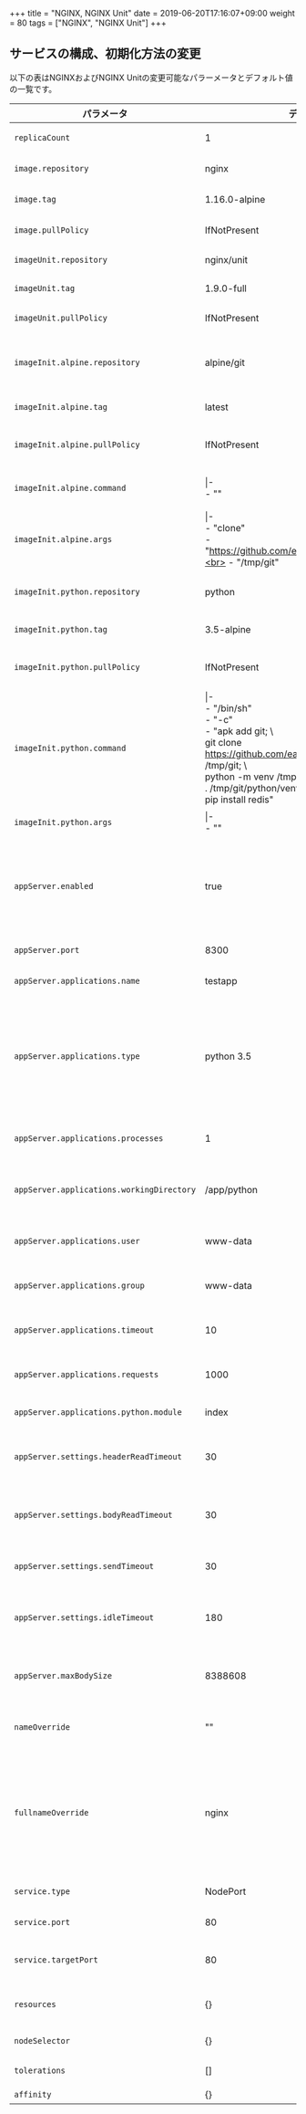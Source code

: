 +++
title = "NGINX, NGINX Unit"
date =  2019-06-20T17:16:07+09:00
weight = 80
tags = ["NGINX", "NGINX Unit"]
+++

## サービスの構成、初期化方法の変更
以下の表はNGINXおよびNGINX Unitの変更可能なパラーメータとデフォルト値の一覧です。
<div style="font-size:small">

|パラメータ|デフォルト|説明 |
|---|---|---|
|`replicaCount`|1|レプリカセットの数|
|`image.repository`| nginx |NGINXのイメージ名|
|`image.tag`| 1.16.0-alpine|NGINXイメージのタグ名|
|`image.pullPolicy`| IfNotPresent|イメージのプルポリシー|
|`imageUnit.repository`|nginx/unit|NGINX Unitのイメージ名|
|`imageUnit.tag`|1.9.0-full|NGINX Unitのタグ名|
|`imageUnit.pullPolicy`|IfNotPresent|イメージのプルポリシー|
|`imageInit.alpine.repository`|alpine/git|初期化コンテナ(git clone)用のイメージ名|
|`imageInit.alpine.tag`|latest|初期化イメージのタグ名|
|`imageInit.alpine.pullPolicy`|IfNotPresent|初期化イメージのプルポリシー|
|`imageInit.alpine.command`|\|-<br>      - &quot;&quot;|初期化コンテナのEntryPoint|
|`imageInit.alpine.args`|\|-<br>      - &quot;clone&quot;<br>      - &quot;https://github.com/easydoggie/testapp.git&quot;<br>      - &quot;/tmp/git&quot;|初期化コンテナのCMD|
|`imageInit.python.repository`| python|初期化コンテナ(python)用のイメージ名|
|`imageInit.python.tag`| 3.5-alpine|初期化イメージのタグ名|
|`imageInit.python.pullPolicy`| IfNotPresent|初期化イメージのプルポリシー|
|`imageInit.python.command`| \|-<br>      - &quot;/bin/sh&quot;<br>      - &quot;-c&quot;<br>      - &quot;apk add git; \\<br>         git clone https://github.com/easydoggie/testapp.git /tmp/git; \\<br>         python -m venv /tmp/git/python/venv; \\<br>         . /tmp/git/python/venv/bin/activate; \\<br>         pip install redis&quot;|初期化コンテナのEntryPoint|
|`imageInit.python.args`| \|-<br>      - &quot;&quot;|初期化イメージのCMD|
|`appServer.enabled`| true|NGINXとNGINX Unitを使う場合はtrue。NGINXだけを利用する場合はfalse。|
|`appServer.port`|8300|APサーバのポート|
|`appServer.applications.name`|testapp|アプリケーションの名前|
|`appServer.applications.type`|python 3.5|アプリケーションのタイプ。external(GoまたはNode.jsの場合), java, php, python, ruby|
|`appServer.applications.processes`|1|アプリケーションのプロセス数|
|`appServer.applications.workingDirectory`|/app/python|アプリケーションのワーキングディレクトリ|
|`appServer.applications.user`|www-data|アプリケーションの実行ユーザ|
|`appServer.applications.group`|www-data|アプリケーションの実行グループ|
|`appServer.applications.timeout`|10|リクエストタイムアウト時間(秒)|
|`appServer.applications.requests`|1000|プロセス当たりの最大リクエスト数|
|`appServer.applications.python.module`|index|WSGIモジュール名|
|`appServer.settings.headerReadTimeout`|30|ヘッダリクエストのタイムアウト時間(秒)|
|`appServer.settings.bodyReadTimeout`|30|ボディデータの読み込みタイムアウト時間(秒)|
|`appServer.settings.sendTimeout`|30|レスポンス送信のタイムアウト時間(秒)|
|`appServer.settings.idleTimeout`|180|keep-aliveコネクションのタイムアウト時間(秒)|
|`appServer.maxBodySize`|8388608|クライアントリクエストの最大ボディサイズ(byte)|
|`nameOverride`| &quot;&quot;|チャート名を上書きする場合に使用する|
|`fullnameOverride`|nginx|アプリケーション名を上書きする場合に使用する。指定しない場合は、チャート名-リリース名が設定される|
|`service.type`|NodePort|Serviceのタイプ|
|`service.port`|80|Serviceのポート|
|`service.targetPort`| 80|Serviceのターゲットポート|
|`resources`| {}|Podのリソース使用量の管理|
|`nodeSelector`| {}|nodeSelectorの設定|
|`tolerations`| []|tolerationsの設定|
|`affinity`| {}|affinityの設定|

</div>